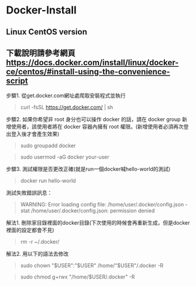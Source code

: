 # Docker-Install
## Linux CentOS version
## 下載說明請參考網頁 https://docs.docker.com/install/linux/docker-ce/centos/#install-using-the-convenience-script

步驟1. 從get.docker.com網址處爬取安裝程式並執行
> curl -fsSL https://get.docker.com/ | sh

步驟2. 如果你希望非 root 身分也可以操作 docker 的話，請在 docker group 新增使用者，該使用者將在 docker 容器內擁有 root 權限。(新增使用者必須再次登出登入後才會產生效果)
> sudo groupadd docker

> sudo usermod -aG docker your-user

步驟3. 測試權限是否更改正確(就是run一個docker喊hello-world的測試)
> docker run hello-world

測試失敗錯誤訊息：
> WARNING: Error loading config file: /home/user/.docker/config.json - stat /home/user/.docker/config.json: permission denied

解法1. 刪除家目錄裡面的docker目錄(下次使用的時候會再重新生成，但是docker裡面的設定都會不見)
> rm -r ~/.docker/ 

解法2. 用以下的語法去修改 
> sudo chown "$USER":"$USER" /home/"$USER"/.docker -R

> sudo chmod g+rwx "/home/$USER/.docker" -R
